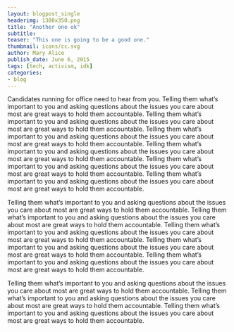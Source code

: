 ```yaml
---
layout: blogpost_single
headerimg: 1300x350.png
title: "Another one ok"
subtitle: 
teaser: "This one is going to be a good one."
thumbnail: icons/cc.svg
author: Mary Alice
publish_date: June 6, 2015
tags: [tech, activism, idk]
categories:
- blog
---
```




Candidates running for office need to hear from you. Telling them what’s important to you and asking questions about the issues you care about most are great ways to hold them accountable. Telling them what’s important to you and asking questions about the issues you care about most are great ways to hold them accountable. Telling them what’s important to you and asking questions about the issues you care about most are great ways to hold them accountable. Telling them what’s important to you and asking questions about the issues you care about most are great ways to hold them accountable. Telling them what’s important to you and asking questions about the issues you care about most are great ways to hold them accountable. Telling them what’s important to you and asking questions about the issues you care about most are great ways to hold them accountable.

Telling them what’s important to you and asking questions about the issues you care about most are great ways to hold them accountable. Telling them what’s important to you and asking questions about the issues you care about most are great ways to hold them accountable. Telling them what’s important to you and asking questions about the issues you care about most are great ways to hold them accountable. Telling them what’s important to you and asking questions about the issues you care about most are great ways to hold them accountable. Telling them what’s important to you and asking questions about the issues you care about most are great ways to hold them accountable.


Telling them what’s important to you and asking questions about the issues you care about most are great ways to hold them accountable. Telling them what’s important to you and asking questions about the issues you care about most are great ways to hold them accountable. Telling them what’s important to you and asking questions about the issues you care about most are great ways to hold them accountable.
